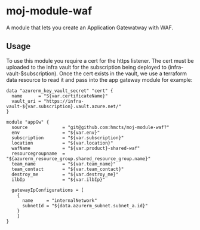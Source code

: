 # moj-module-waf
A module that lets you create an Application Gatewatway with WAF.

## Usage

To use this module you require a cert for the https listener. The cert must be uploaded to the infra vault for the subscription being deployed to (infra-vault-$subscription). Once the cert exists in the vault, we use a terraform data resource to read it and pass into the app gateway module for example:

``` 
data "azurerm_key_vault_secret" "cert" {
  name      = "S{var.certificateName}"
  vault_uri = "https://infra-vault-${var.subscription}.vault.azure.net/"
}

module "appGw" {
  source             = "git@github.com:hmcts/moj-module-waf?"
  env                = "${var.env}"
  subscription       = "${var.subscription}"
  location           = "${var.location}"
  wafName            = "${var.product}-shared-waf"
  resourcegroupname  = "${azurerm_resource_group.shared_resource_group.name}"
  team_name          = "${var.team_name}"
  team_contact       = "${var.team_contact}"
  destroy_me         = "${var.destroy_me}"
  ilbIp              = "${var.ilbIp}"
  
  gatewayIpConfigurations = [
    {
      name     = "internalNetwork"
      subnetId = "${data.azurerm_subnet.subnet_a.id}"
    }
    ]
}
```

 


